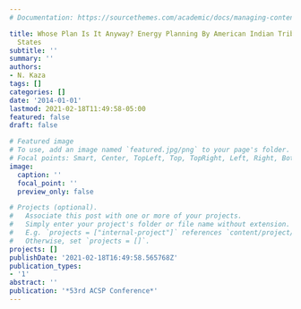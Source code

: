 ```yaml
---
# Documentation: https://sourcethemes.com/academic/docs/managing-content/

title: Whose Plan Is It Anyway? Energy Planning By American Indian Tribes In The United
  States
subtitle: ''
summary: ''
authors:
- N. Kaza
tags: []
categories: []
date: '2014-01-01'
lastmod: 2021-02-18T11:49:58-05:00
featured: false
draft: false

# Featured image
# To use, add an image named `featured.jpg/png` to your page's folder.
# Focal points: Smart, Center, TopLeft, Top, TopRight, Left, Right, BottomLeft, Bottom, BottomRight.
image:
  caption: ''
  focal_point: ''
  preview_only: false

# Projects (optional).
#   Associate this post with one or more of your projects.
#   Simply enter your project's folder or file name without extension.
#   E.g. `projects = ["internal-project"]` references `content/project/deep-learning/index.md`.
#   Otherwise, set `projects = []`.
projects: []
publishDate: '2021-02-18T16:49:58.565768Z'
publication_types:
- '1'
abstract: ''
publication: '*53rd ACSP Conference*'
---
```

